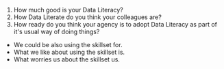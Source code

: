 1. How much good is your Data Literacy? 
1. How Data Literate do you think your colleagues are? 
1. How ready do you think your agency is to adopt Data Literacy as part of it's usual way of doing things? 

- We could be also using the skillset for. 
- What we like about using the skillset is. 
- What worries us about the skillset us. 

